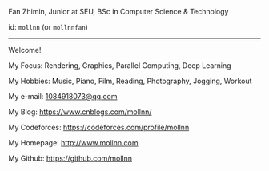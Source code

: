 Fan Zhimin, Junior at SEU, BSc in Computer Science & Technology

id: `mollnn` (or `mollnnfan`)

---

Welcome!

My Focus: Rendering, Graphics, Parallel Computing, Deep Learning

My Hobbies: Music, Piano, Film, Reading, Photography, Jogging, Workout

My e-mail: 1084918073@qq.com

My Blog: https://www.cnblogs.com/mollnn/

My Codeforces: https://codeforces.com/profile/mollnn

My Homepage: http://www.mollnn.com

My Github: https://github.com/mollnn 

